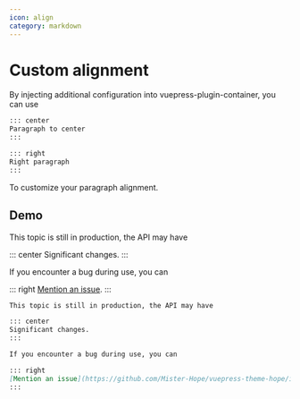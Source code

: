 ```yaml
---
icon: align
category: markdown
---
```


# Custom alignment

By injecting additional configuration into vuepress-plugin-container, you can use

```md
::: center
Paragraph to center
:::

::: right
Right paragraph
:::
```

To customize your paragraph alignment.

## Demo

This topic is still in production, the API may have

::: center
Significant changes.
:::

If you encounter a bug during use, you can

::: right
[Mention an issue](https://github.com/Mister-Hope/vuepress-theme-hope/issues).
:::

```md
This topic is still in production, the API may have

::: center
Significant changes.
:::

If you encounter a bug during use, you can

::: right
[Mention an issue](https://github.com/Mister-Hope/vuepress-theme-hope/issues).
:::
```
